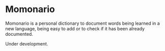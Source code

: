 # Momonario

Momonario is a personal dictionary to document words being learned in a new
language, being easy to add or to check if it has been already documented.

Under development.
